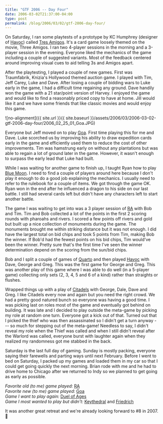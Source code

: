 ```yaml
---
title: "GTF 2006 -- Day Four"
date: 2006-03-02T21:37:00-04:00
type: post
permalink: /blog/2006/03/02/gtf-2006-day-four/
---
```

On Saturday, I ran some playtests of a prototype by KC Humphrey (designer of [Havoc](https://www.boardgamegeek.com/game/19363)) called [Tres Amigos](https://www.sunrivergames.com/site_pages/show/12). It's a card game loosely themed on the movie, Three Amigos. I ran two 4-player sessions in the morning and a 3-player session in the evening. Everyone liked the mechanics of the game including a couple of suggested variants. Most of the feedback centered around improving visual cues to aid telling 3s and Amigos apart.

After the playtesting, I played a couple of new games. First was Traumfabrik, Knizia's Hollywood themed auction game. I played with Tim, Jeff Carey, Luke and Dave. After losing a couple of bidding wars to Luke early in the game, I had a difficult time regaining any ground. Dave handily won the game with a 21 star/point version of Harvey. I enjoyed the game and would like to find a reasonably priced copy to have at home. Jill would like it and we have some friends that like classic movies and would enjoy this game.

![no-alignment]({{ site.url }}{{ site.baseurl }}/assets/2006/03/2006-03-02-gtf-2006-day-four/2006_02_25_01_Goa.JPG)

Everyone but Jeff moved on to play [Goa](https://www.boardgamegeek.com/game/9216). First time playing this for me and Dave. Luke scorched us by improving his ability to draw expedition cards early in the game and efficiently used them to reduce the cost of other improvements. Tim was hamstrung early on without any plantations but was able to regain a lot of ground later in the game. However, it wasn't enough to surpass the early lead that Luke had built.

While I was waiting for another game to finish up, I taught Ryan how to play [Blue Moon](https://www.boardgamegeek.com/game/9446). I need to find a couple of players around here because I don't play it enough to do a good job explaining the mechanics. I usually need to refer to the rulebook for a couple of items. We got through the game OK. Ryan won in the end after he influenced a dragon to his side on our last battle. I still had several cards left but didn't have any characters left to start another battle.

The game I was waiting to get into was a 3 player session of [RA](https://www.boardgamegeek.com/game/12) with Bob and Tim. Tim and Bob collected a lot of the points in the first 2 scoring rounds with pharoahs and rivers. I scored a few points off rivers and gold but built up a nice collection of monuments during the game. The monuments brought me within striking distance but it was not enough. I did have the largest total on bid chips and took 5 points from Tim, making Bob the winner. If Bob'd had the fewest points on his bid chips, Tim would've been the winner. Pretty sure that's the first time I've seen the winner determination depend on the scoring from the sun/bid chips.

Bob and I split a couple of games of [Quarto](https://www.boardgamegeek.com/game/681) and then played [Havoc](https://www.boardgamegeek.com/game/19363) with Dave, George and Greg. This was the first game for George and Greg. This was another play of this game where I was able to do well (in a 5-player game) collecting only sets (2, 3, 4, 5 and 6 of a kind) rather than straights or flushes.

Wrapped things up with a play of [Citadels](https://www.boardgamegeek.com/game/478) with George, Dale, Dave and Greg. I like Citadels every now and again but you need the right crowd. We had a pretty good natured bunch so everyone was having a good time. I was picking last on roles most of the game and eventually got behind on building. It was late and I decided to play outside the meta-game by picking my role at random one turn. Everyone got a kick out of that. Turned out that I picked the thief who was then assassinated so I didn't get a turn anyway --- so much for stepping out of the meta-game! Needless to say, I didn't reveal my role when the Thief was called and when I still didn't reveal after the Warlord was called, everyone burst with laughter again when they realized my randomness got me stabbed in the back.

Saturday is the last full day of gaming. Sunday is mostly packing, everyone saying their farewells and parting ways until next February. Before I went to bed on Saturday, I packed up my games and loaded them in my car so that I could get going quickly the next morning. Brian rode with me and he had to drive home to Chicago after we returned to Indy so we planned to get going as early as possible.

_Favorite old (to me) game played:_ [RA](https://www.boardgamegeek.com/game/12)  
_Favorite new (to me) game played:_ [Goa](https://www.boardgamegeek.com/game/9216)  
_Game I want to play again:_ [Duel of Ages](https://www.boardgamegeek.com/game/6050)  
_Game I most wanted to play but didn't:_ [Keythedral](https://www.boardgamegeek.com/game/4099) and [Friedrich](https://www.boardgamegeek.com/game/12891)

It was another great retreat and we're already looking forward to #8 in 2007. 🙂
